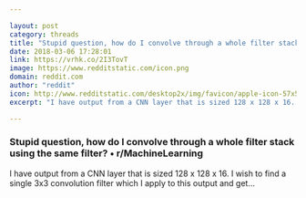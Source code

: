 ```yaml
---

layout: post
category: threads
title: "Stupid question, how do I convolve through a whole filter stack using the same filter?"
date: 2018-03-06 17:28:01
link: https://vrhk.co/2I3TovT
image: https://www.redditstatic.com/icon.png
domain: reddit.com
author: "reddit"
icon: http://www.redditstatic.com/desktop2x/img/favicon/apple-icon-57x57.png
excerpt: "I have output from a CNN layer that is sized 128 x 128 x 16. I wish to find a single 3x3 convolution filter which I apply to this output and get..."

---
```


### Stupid question, how do I convolve through a whole filter stack using the same filter? • r/MachineLearning

I have output from a CNN layer that is sized 128 x 128 x 16. I wish to find a single 3x3 convolution filter which I apply to this output and get...